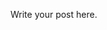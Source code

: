 <!--
.. title: Inferential Statistics - Hypothesis Testing
.. slug: lesson-9
.. date: 2016-09-20 17:36:10 UTC+08:00
.. tags: inferential-statistics, hypothsis-testing
.. category:
.. link:
.. description:
.. type: text
-->

Write your post here.
